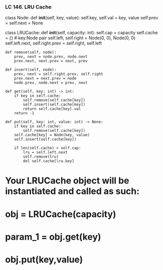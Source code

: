 ### LC 146. LRU Cache
class Node:
    def __init__(self, key, value):
        self.key, self.val = key, value
        self.prev = self.next = None

class LRUCache:
    def __init__(self, capacity: int):
        self.cap = capacity
        self.cache = {}     # key:Node pair
        self.left, self.right = Node(0, 0), Node(0, 0)
        self.left.next, self.right.prev = self.right, self.left

    def remove(self, node):
        prev, next = node.prev, node.next
        prev.next, next.prev = next, prev

    def insert(self, node):
        prev, next = self.right.prev, self.right
        prev.next = next.prev = node
        node.prev, node.next = prev, next

    def get(self, key: int) -> int:
        if key in self.cache: 
            self.remove(self.cache[key])
            self.insert(self.cache[key])
            return self.cache[key].val
        return -1

    def put(self, key: int, value: int) -> None:
        if key in self.cache:
            self.remove(self.cache[key])
        self.cache[key] = Node(key, value)
        self.insert(self.cache[key])

        if len(self.cache) > self.cap:
            lru = self.left.next
            self.remove(lru)
            del self.cache[lru.key]


# Your LRUCache object will be instantiated and called as such:
# obj = LRUCache(capacity)
# param_1 = obj.get(key)
# obj.put(key,value)
